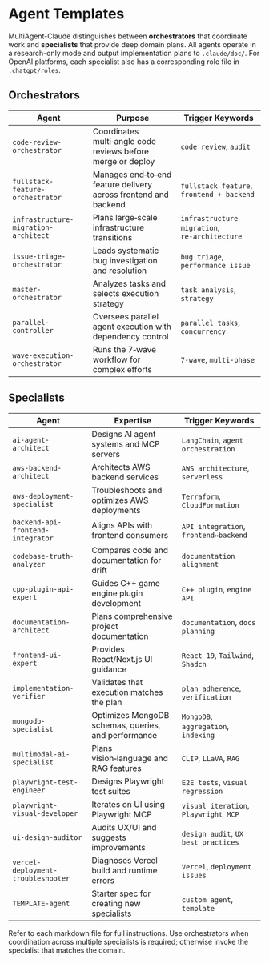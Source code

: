 # Agent Templates

MultiAgent-Claude distinguishes between **orchestrators** that coordinate work and **specialists** that provide deep domain plans. All agents operate in a research-only mode and output implementation plans to `.claude/doc/`. For OpenAI platforms, each specialist also has a corresponding role file in `.chatgpt/roles`.

## Orchestrators

| Agent | Purpose | Trigger Keywords |
|-------|---------|-----------------|
| `code-review-orchestrator` | Coordinates multi‑angle code reviews before merge or deploy | `code review`, `audit` |
| `fullstack-feature-orchestrator` | Manages end‑to‑end feature delivery across frontend and backend | `fullstack feature`, `frontend + backend` |
| `infrastructure-migration-architect` | Plans large‑scale infrastructure transitions | `infrastructure migration`, `re‑architecture` |
| `issue-triage-orchestrator` | Leads systematic bug investigation and resolution | `bug triage`, `performance issue` |
| `master-orchestrator` | Analyzes tasks and selects execution strategy | `task analysis`, `strategy` |
| `parallel-controller` | Oversees parallel agent execution with dependency control | `parallel tasks`, `concurrency` |
| `wave-execution-orchestrator` | Runs the 7‑wave workflow for complex efforts | `7-wave`, `multi‑phase` |

## Specialists

| Agent | Expertise | Trigger Keywords |
|-------|-----------|-----------------|
| `ai-agent-architect` | Designs AI agent systems and MCP servers | `LangChain`, `agent orchestration` |
| `aws-backend-architect` | Architects AWS backend services | `AWS architecture`, `serverless` |
| `aws-deployment-specialist` | Troubleshoots and optimizes AWS deployments | `Terraform`, `CloudFormation` |
| `backend-api-frontend-integrator` | Aligns APIs with frontend consumers | `API integration`, `frontend↔backend` |
| `codebase-truth-analyzer` | Compares code and documentation for drift | `documentation alignment` |
| `cpp-plugin-api-expert` | Guides C++ game engine plugin development | `C++ plugin`, `engine API` |
| `documentation-architect` | Plans comprehensive project documentation | `documentation`, `docs planning` |
| `frontend-ui-expert` | Provides React/Next.js UI guidance | `React 19`, `Tailwind`, `Shadcn` |
| `implementation-verifier` | Validates that execution matches the plan | `plan adherence`, `verification` |
| `mongodb-specialist` | Optimizes MongoDB schemas, queries, and performance | `MongoDB`, `aggregation`, `indexing` |
| `multimodal-ai-specialist` | Plans vision‑language and RAG features | `CLIP`, `LLaVA`, `RAG` |
| `playwright-test-engineer` | Designs Playwright test suites | `E2E tests`, `visual regression` |
| `playwright-visual-developer` | Iterates on UI using Playwright MCP | `visual iteration`, `Playwright MCP` |
| `ui-design-auditor` | Audits UX/UI and suggests improvements | `design audit`, `UX best practices` |
| `vercel-deployment-troubleshooter` | Diagnoses Vercel build and runtime errors | `Vercel`, `deployment issues` |
| `TEMPLATE-agent` | Starter spec for creating new specialists | `custom agent`, `template` |

Refer to each markdown file for full instructions. Use orchestrators when coordination across multiple specialists is required; otherwise invoke the specialist that matches the domain.
